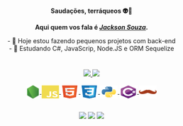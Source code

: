 <div align="center"><strong>Saudações, terráqueos 👽🖖</strong></div>
<div align="center">
  
<strong>Aqui quem vos fala é <a href="https://www.linkedin.com/in/jackson-souza-ads/" target="_blank"><i>Jackson Souza</i></a>.</strong>
</div>

<div align="center">
- 🔭 Hoje estou fazendo pequenos projetos com back-end<br>
- 🌱 Estudando C#, JavaScrip, Node.JS e ORM Sequelize<br>
</div>

#

<div align="center">
  <a href="https://github.com/JackSSads">
  <img height="180em" src="https://github-readme-stats.vercel.app/api?username=JackSSads&show_icons=true&theme=dracula&include_all_commits=true&count_private=true"/>
  <img height="180em" src="https://github-readme-stats.vercel.app/api/top-langs/?username=JackSSads&layout=compact&langs_count=7&theme=dracula"/>
</div>
 
<div align="center" style="display: inline_block"><br>
  <img align="center" alt="Jack-Node.Js" height="30" width="30" src="https://github.com/JackSSads/JackSSads/blob/main/.github/workflows/node-js.png">
  <img align="center" alt="Jack-Js" height="30" width="40" src="https://raw.githubusercontent.com/devicons/devicon/master/icons/javascript/javascript-plain.svg">
  <img align="center" alt="Jack-HTML" height="30" width="40" src="https://raw.githubusercontent.com/devicons/devicon/master/icons/html5/html5-original.svg">
  <img align="center" alt="Jack-CSS" height="30" width="40" src="https://raw.githubusercontent.com/devicons/devicon/master/icons/css3/css3-original.svg">
  <img align="center" alt="Jack-Python" height="30" width="40" src="https://raw.githubusercontent.com/devicons/devicon/master/icons/python/python-original.svg">
  <img align="center" alt="Jack-Csharp" height="30" width="40" src="https://raw.githubusercontent.com/devicons/devicon/master/icons/csharp/csharp-original.svg">
  <img align="center" alt="Jack-Handlebars" height="30" width="40" src="https://github.com/JackSSads/JackSSads/blob/main/.github/workflows/handlebars.png">
</div>
  
  ##
  
<div align="center">
  <a href="https://instagram.com/jackssads/" target="_blank"><img src="https://img.shields.io/badge/-Instagram-%23E4405F?style=for-the-badge&logo=instagram&logoColor=white" target="_blank"></a>
 <a href="https://discord.com/" target="_blank"><img src="https://img.shields.io/badge/Discord-7289DA?style=for-the-badge&logo=discord&logoColor=white" target="_blank"></a>
  <a href="https://www.linkedin.com/in/jackson-souza-ads/" target="_blank"><img src="https://img.shields.io/badge/-LinkedIn-%230077B5?style=for-the-badge&logo=linkedin&logoColor=white" target="_blank"></a> 
</div>
  
<div align="center">
  <!--
  ![Snake animation](https://github.com/JackSSads/JackSSads/blob/output/github-contribution-grid-snake.svg)
  -->
</div>
